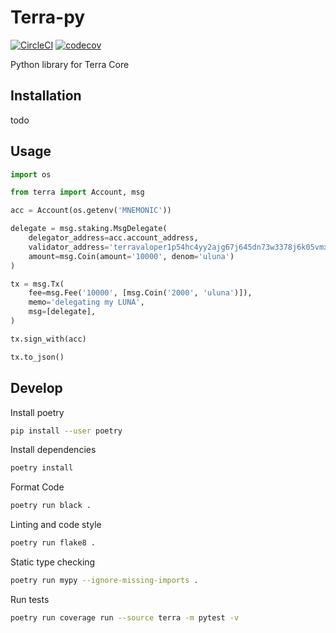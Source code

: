 # Terra-py

[![CircleCI](https://circleci.com/gh/terra-project/terra-py/tree/develop.svg?style=svg&circle-token=5f2dc128a3b81385969b69b77db1ed45d9163b5c)](https://circleci.com/gh/terra-project/terra-py/tree/develop)
[![codecov](https://codecov.io/gh/terra-project/terra-py/branch/develop/graph/badge.svg?token=mYwZ5wP3oU)](https://codecov.io/gh/terra-project/terra-py)


Python library for Terra Core

## Installation

todo

## Usage

```python
import os

from terra import Account, msg

acc = Account(os.getenv('MNEMONIC'))

delegate = msg.staking.MsgDelegate(
    delegator_address=acc.account_address,
    validator_address='terravaloper1p54hc4yy2ajg67j645dn73w3378j6k05vmx9r2',
    amount=msg.Coin(amount='10000', denom='uluna')
)

tx = msg.Tx(
    fee=msg.Fee('10000', [msg.Coin('2000', 'uluna')]),
    memo='delegating my LUNA',
    msg=[delegate],
)

tx.sign_with(acc)

tx.to_json()
```

## Develop

Install poetry

```bash
pip install --user poetry
```

Install dependencies

```bash
poetry install
```

Format Code
```bash
poetry run black .
```

Linting and code style

```bash
poetry run flake8 .
```

Static type checking
```bash
poetry run mypy --ignore-missing-imports .
```

Run tests

```bash
poetry run coverage run --source terra -m pytest -v
```
